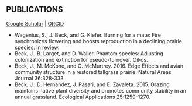 ## PUBLICATIONS

[Google Scholar](https://scholar.google.com/citations?user=IC3onsQAAAAJ&hl=en&oi=ao)  \|  [ORCID](https://orcid.org/0000-0001-9515-5440)

* Wagenius, S., J. Beck, and G. Kiefer. Burning for a mate: Fire synchronizes flowering and boosts reproduction in a declining prairie species. In review.
* Beck, J., B. Larget, and D. Waller. Phantom species: Adjusting colonization and extinction for pseudo-turnover. Oikos.
* Beck, J., M. McKone, and O. McMurtrey. 2016. Edge Effects and avian community structure in a restored tallgrass prairie. Natural Areas Journal 36:328-333.
* Beck, J., D. Hernandez, J. Pasari, and E. Zavaleta. 2015. Grazing maintains native plant diversity and promotes community stability in an annual grassland. Ecological Applications 25:1259-1270.
